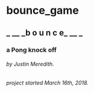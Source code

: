 # bounce_game
## _  __  __\_b o u n c e\___  __  _
###        a Pong knock off

###### by Justin Meredith.
###### project started March 16th, 2018.
